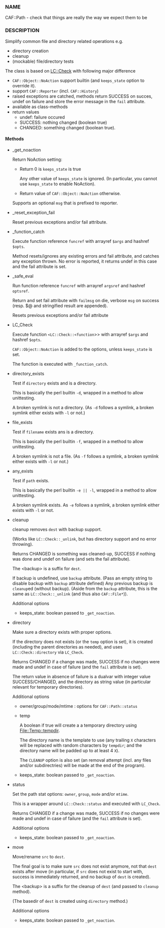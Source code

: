 ### NAME

CAF::Path - check that things are really the way we expect them to be

### DESCRIPTION

Simplify common file and directory related operations e.g.

- directory creation
- cleanup
- (mockable) file/directory tests

The class is based on [LC::Check](https://metacpan.org/pod/LC::Check) with following major difference

- `CAF::Object::NoAction` support builtin (and `keeps_state` option to override it).
- support `CAF::Reporter` (incl. `CAF::History`)
- raised exceptions are catched, methods return SUCCESS on succes,
undef on failure and store the error message in the `fail` attribute.
- available as class-methods
- return values
    - undef: failure occured
    - SUCCESS: nothing changed (boolean true)
    - CHANGED: something changed (boolean true).

#### Methods

- \_get\_noaction

    Return NoAction setting:

    - Return 0 is `keeps_state` is true

        Any other value of `keeps_state` is ignored. (In particular,
        you cannot use `keeps_state` to enable NoAction).

    - Return value of `CAF::Object::NoAction` otherwise.

    Supports an optional `msg` that is prefixed to reporter.

- \_reset\_exception\_fail

    Reset previous exceptions and/or fail attribute.

- \_function\_catch

    Execute function reference `funcref` with arrayref `$args` and hashref `$opts`.

    Method resets/ignores any existing errors and fail attribute, and catches any exception thrown.
    No error is reported, it returns undef in this case and the fail attribute is set.

- \_safe\_eval

    Run function reference `funcref` with arrayref `argsref` and hashref `optsref`.

    Return and set fail attribute with `failmsg` on die, verbose `msg` on success
    (resp. $@ and stringified result are appended).

    Resets previous exceptions and/or fail attribute

- LC\_Check

    Execute function `<LC::Check::<function`>> with arrayref `$args` and hashref `$opts`.

    `CAF::Object::NoAction` is added to the options, unless `keeps_state` is set.

    The function is executed with `_function_catch`.

- directory\_exists

    Test if `directory` exists and is a directory.

    This is basically the perl builtin `-d`,
    wrapped in a method to allow unittesting.

    A broken symlink is not a directory. (As `-d` follows a symlink,
    a broken symlink either exists with `-l` or not.)

- file\_exists

    Test if `filename` exists ans is a directory.

    This is basically the perl builtin `-f`,
    wrapped in a method to allow unittesting.

    A broken symlink is not a file. (As `-f` follows a symlink,
    a broken symlink either exists with `-l` or not.)

- any\_exists

    Test if `path` exists.

    This is basically the perl builtin `-e || -l`,
    wrapped in a method to allow unittesting.

    A broken symlink exists. As `-e` follows a symlink,
    a broken symlink either exists with `-l` or not.

- cleanup

    cleanup removes `dest` with backup support.

    (Works like `LC::Check::_unlink`, but has directory support
    and no error throwing).

    Returns CHANGED is something was cleaned-up, SUCCESS if nothing was done
    and undef on failure (and sets the fail attribute).

    The &lt;backup> is a suffix for `dest`.

    If backup is undefined, use `backup` attribute.
    (Pass an empty string to disable backup with `backup` attribute defined)
    Any previous backup is `cleanup`ed (without backup).
    (Aside from the `backup` attribute, this is the same as `LC::Check::_unlink`
    (and thus also `CAF::File*`)).

    Additional options

    - keeps\_state: boolean passed to `_get_noaction`.

- directory

    Make sure a directory exists with proper options.

    If the directory does not exists (or the `temp` option is set),
    it is created (including the parent directories as needed),
    and uses `LC::Check::directory` via `LC_Check`.

    Returns CHANGED if a change was made, SUCCESS if no changes were made
    and undef in case of failure (and the `fail` attribute is set).

    The return value in absence of failure is a dualvar with integer value
    SUCCESS/CHANGED, and the directory as string value
    (in particular relevant for temporary directories).

    Additional options

    - owner/group/mode/mtime : options for `CAF::Path::status`
    - temp

        A boolean if true will create a a temporary directory using
        [File::Temp::tempdir](https://metacpan.org/pod/File::Temp::tempdir).

        The directory name is the template to use (any trailing
        `X` characters will be replaced with random characters by `tempdir`;
        and the directory name will be padded up to at least 4 `X`).

        The `CLEANUP` option is also set (an removal
        attempt (incl. any files and/or subdirectries)
        will be made at the end of the program).

    - keeps\_state: boolean passed to `_get_noaction`.

- status

    Set the path stat options: `owner`, `group`, `mode` and/or `mtime`.

    This is a wrapper around `LC::Check::status`
    and executed with `LC_Check`.

    Returns CHANGED if a change was made, SUCCESS if no changes were made
    and undef in case of failure (and the `fail` attribute is set).

    Additional options

    - keeps\_state: boolean passed to `_get_noaction`.

- move

    Move/rename `src` to `dest`.

    The final goal is to make sure `src` does not exist anymore,
    not that `dest` exists after move (in particular, if `src`
    does not exist to start with, success is immediately returned,
    and no backup of `dest` is created).

    The &lt;backup> is a suffix for the cleanup of `dest`
    (and passed to `cleanup` method).

    (The basedir of `dest` is created using `directory` method.)

    Additional options

    - keeps\_state: boolean passed to `_get_noaction`.
